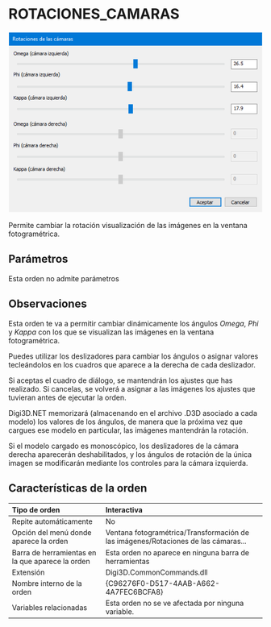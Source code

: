# ROTACIONES\_CAMARAS

![Cuadro de di&#xE1;logo de rotaciones de c&#xE1;maras](../../../../../.gitbook/assets/rotacionescamaras.png)

Permite cambiar la rotación visualización de las imágenes en la ventana fotogramétrica.

## Parámetros

Esta orden no admite parámetros

## Observaciones

Esta orden te va a permitir cambiar dinámicamente los ángulos _Omega_, _Phi_ y _Kappa_ con los que se visualizan las imágenes en la ventana fotogramétrica.

  
Puedes utilizar los deslizadores para cambiar los ángulos o asignar valores tecleándolos en los cuadros que aparece a la derecha de cada deslizador.

  
Si aceptas el cuadro de diálogo, se mantendrán los ajustes que has realizado. Si cancelas, se volverá a asignar a las imágenes los ajustes que tuvieran antes de ejecutar la orden.

  
Digi3D.NET memorizará \(almacenando en el archivo .D3D asociado a cada modelo\) los valores de los ángulos, de manera que la próxima vez que cargues ese modelo en particular, las imágenes mantendrán la rotación.

  
Si el modelo cargado es monoscópico, los deslizadores de la cámara derecha aparecerán deshabilitados, y los ángulos de rotación de la única imagen se modificarán mediante los controles para la cámara izquierda.

## Características de la orden

| Tipo de orden | Interactiva |
| :--- | :--- |
| Repite automáticamente | No |
| Opción del menú donde aparece la orden | Ventana fotogramétrica/Transformación de las imágenes/Rotaciones de las cámaras... |
| Barra de herramientas en la que aparece la orden | Esta orden no aparece en ninguna barra de herramientas |
| Extensión | Digi3D.CommonCommands.dll |
| Nombre interno de la orden | {C96276F0-D517-4AAB-A662-4A7FEC6BCFA8} |
| Variables relacionadas | Esta orden no se ve afectada por ninguna variable. |

